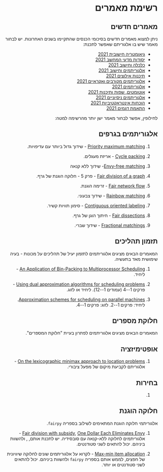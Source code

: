 <div dir='rtl' lang='he'>

# רשימת מאמרים

## מאמרים חדשים

ניתן למצוא מאמרים חדשים בסיכומי הכנסים שהתקיימו בשנים האחרונות. יש לבחור מאמר שיש בו אלגוריתם שאפשר לתכנת:

* [גיאומטריה חישובית 2021](https://drops.dagstuhl.de/opus/portals/lipics/index.php?semnr=16186)
* [יסודות מדעי המחשב 2021](https://focs2021.cs.colorado.edu/focs-2021-accepted-papers/)
* [כלכלה וחישוב 2021](https://scholar.google.com/scholar?q=source%3A%22Economics+and+Computation%22&hl=iw&as_sdt=0%2C5&as_ylo=2021&as_yhi=2021)
* [אלגוריתמים וחישוב 2021](https://drops.dagstuhl.de/opus/portals/lipics/index.php?semnr=16217)
* [תיכנות אילוצים 2021](https://drops.dagstuhl.de/opus/portals/lipics/index.php?semnr=16213)
* [אלגוריתמים מקורבים ואקראיים 2021](https://drops.dagstuhl.de/opus/portals/lipics/index.php?semnr=16208)
* [אלגוריתמים 2021](https://drops.dagstuhl.de/opus/portals/lipics/index.php?semnr=16206)
* [אוטומטים, שפות ותיכנות 2021](https://drops.dagstuhl.de/opus/portals/lipics/index.php?semnr=16196)
* [אלגוריתמים ניסיוניים 2021](https://drops.dagstuhl.de/opus/portals/lipics/index.php?semnr=16185)
* [הוכחות אינטראקטיביות 2021](https://drops.dagstuhl.de/opus/portals/lipics/index.php?semnr=16189)
* [התאמת דגמים 2021](https://drops.dagstuhl.de/opus/portals/lipics/index.php?semnr=16191)

לחילופין, אפשר לבחור מאמר ישן יותר מהרשימה למטה:

## אלגוריתמים בגרפים

1. [Priority maximum matching](https://arxiv.org/abs/1512.08555) - שידוך גדול ביותר עם עדיפויות.

1. [Cycle packing](https://www.worldscientific.com/doi/abs/10.1142/S1793830909000373) - אריזת מעגלים.

1. [Envy-free matching](https://arxiv.org/abs/1901.09527)- שידוך ללא קנאה

1. [Fair division of a graph](https://arxiv.org/abs/1705.10239) - פרק 5 - חלוקה הוגנת של גרף.

1. [Fair network flow](https://arxiv.org/abs/1907.02673) - זרימה הוגנת.

1. [Rainbow matching](https://link.springer.com/article/10.1007/s00453-018-0497-3) - שידוך צבעוני.

1. [Contiguous oriented labeling](https://arxiv.org/pdf/1910.14129.pdf#subsection.4.1) - סימון תוויות קשיר.

1. [Fair dissections](https://onlinelibrary.wiley.com/doi/abs/10.1002/net.3230200305) - חיתוך הוגן של גרף.

1. [Fractional matchings](https://www.sciencedirect.com/science/article/pii/0166218X9290273D) - שידוך שברי.


## תזמון תהליכים

המאמרים הבאים מציגים אלגוריתמים לתזמון יעיל של תהליכים על מכונות - 
בעיה שימושית מאד בתעשיה.

1. [An Application of Bin-Packing to Multiprocessor Scheduling](https://epubs.siam.org/doi/abs/10.1137/0207001) - ליחיד.

1. [Using dual approximation algorithms for scheduling problems](https://doi.org/10.1145/7531.7535) - פרקים 1--4 (עמודים 1--12). ליחיד או לזוג.

1. [Approximation schemes for scheduling on parallel machines](https://onlinelibrary.wiley.com/doi/abs/10.1002/%28SICI%291099-1425%28199806%291%3A1%3C55%3A%3AAID-JOS2%3E3.0.CO%3B2-J). ליחיד: פרקים 1--2. לזוג: פרקים 1--4.



## חלוקת מספרים

המאמרים הבאים מציגים אלגוריתמים לפתרון בעיית "חלוקת המספרים".





## אופטימיזציה

1. [On the lexicographic minimax approach to location problems](https://www.sciencedirect.com/science/article/abs/pii/S0377221796001543) - אלגוריתם לקביעת מיקום של מפעל ציבורי.





## בחירות

1. 



## חלוקה הוגנת

אלגוריתמי חלוקה הוגנת המתאימים לשילוב בספריה `fairpy`.

1. [Fair division with subsidy](https://link.springer.com/chapter/10.1007/978-3-030-30473-7_25),  [One Dollar Each Eliminates Envy](https://dl.acm.org/doi/10.1145/3391403.3399447) - אלגוריתמים לחלוקה ללא-קנאה עם סובסידיה. יש לתכנת אותם, , ולהשוות ביניהם. 
יכול להתאים לשני סטודנטים.

2. [Max-min item allocation](https://en.wikipedia.org/wiki/Max-min_item_allocation) - לקרוא על אלגוריתמים שונים לחלוקה שיוויונית של חפצים, לממש אותם בספריה `fairpy` ולהשוות ביניהם. יכול להתאים לשני סטודנטים או יותר.



</div>